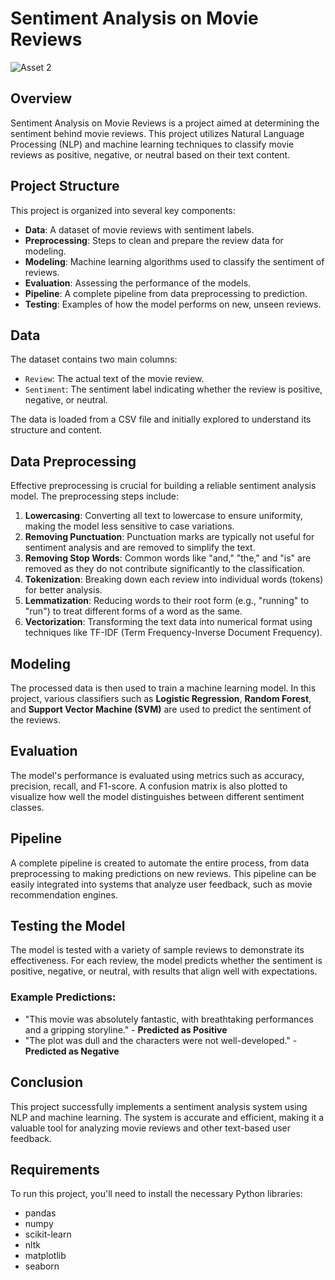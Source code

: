 # **Sentiment Analysis on Movie Reviews**
![Asset 2](https://github.com/user-attachments/assets/03bac673-28a6-44c1-87c0-914cd4f3232c)

## **Overview**
Sentiment Analysis on Movie Reviews is a project aimed at determining the sentiment behind movie reviews. This project utilizes Natural Language Processing (NLP) and machine learning techniques to classify movie reviews as positive, negative, or neutral based on their text content.

## **Project Structure**
This project is organized into several key components:

- **Data**: A dataset of movie reviews with sentiment labels.
- **Preprocessing**: Steps to clean and prepare the review data for modeling.
- **Modeling**: Machine learning algorithms used to classify the sentiment of reviews.
- **Evaluation**: Assessing the performance of the models.
- **Pipeline**: A complete pipeline from data preprocessing to prediction.
- **Testing**: Examples of how the model performs on new, unseen reviews.

## **Data**
The dataset contains two main columns:
- `Review`: The actual text of the movie review.
- `Sentiment`: The sentiment label indicating whether the review is positive, negative, or neutral.

The data is loaded from a CSV file and initially explored to understand its structure and content.

## **Data Preprocessing**
Effective preprocessing is crucial for building a reliable sentiment analysis model. The preprocessing steps include:

1. **Lowercasing**: Converting all text to lowercase to ensure uniformity, making the model less sensitive to case variations.
2. **Removing Punctuation**: Punctuation marks are typically not useful for sentiment analysis and are removed to simplify the text.
3. **Removing Stop Words**: Common words like "and," "the," and "is" are removed as they do not contribute significantly to the classification.
4. **Tokenization**: Breaking down each review into individual words (tokens) for better analysis.
5. **Lemmatization**: Reducing words to their root form (e.g., "running" to "run") to treat different forms of a word as the same.
6. **Vectorization**: Transforming the text data into numerical format using techniques like TF-IDF (Term Frequency-Inverse Document Frequency).

## **Modeling**
The processed data is then used to train a machine learning model. In this project, various classifiers such as **Logistic Regression**, **Random Forest**, and **Support Vector Machine (SVM)** are used to predict the sentiment of the reviews.

## **Evaluation**
The model's performance is evaluated using metrics such as accuracy, precision, recall, and F1-score. A confusion matrix is also plotted to visualize how well the model distinguishes between different sentiment classes.

## **Pipeline**
A complete pipeline is created to automate the entire process, from data preprocessing to making predictions on new reviews. This pipeline can be easily integrated into systems that analyze user feedback, such as movie recommendation engines.

## **Testing the Model**
The model is tested with a variety of sample reviews to demonstrate its effectiveness. For each review, the model predicts whether the sentiment is positive, negative, or neutral, with results that align well with expectations.

### **Example Predictions:**
- "This movie was absolutely fantastic, with breathtaking performances and a gripping storyline." - **Predicted as Positive**
- "The plot was dull and the characters were not well-developed." - **Predicted as Negative**

## **Conclusion**
This project successfully implements a sentiment analysis system using NLP and machine learning. The system is accurate and efficient, making it a valuable tool for analyzing movie reviews and other text-based user feedback.

## **Requirements**
To run this project, you'll need to install the necessary Python libraries:
- pandas
- numpy
- scikit-learn
- nltk
- matplotlib
- seaborn
